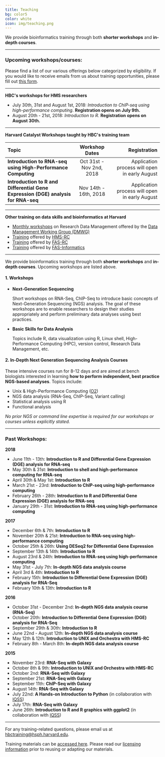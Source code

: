```yaml
---
title: Teaching
bg: color5
color: white
icon: img/teaching.png
---
```


We provide bioinformatics training through both **shorter workshops** and **in-depth courses**.

---

### Upcoming workshops/courses:

Please find a list of our various offerings below categorized by eligibility. If you would like to receive emails from us about training opportunities, please fill out [this form](https://harvard.az1.qualtrics.com/jfe/form/SV_6nGqk2i8RUi2oN7). 

---
**HBC's workshops for HMS researchers**

* July 30th, 31st and August 1st, 2018: *Introduction to ChIP-seq using high-performance computing*. **Registration opens on July 9th.**
* August 20th - 21st, 2018: *Introduction to R*. **Registration opens on August 30th.**

---

**Harvard Catalyst Workshops taught by HBC's training team**

| Topic | Workshop Dates | Registration |
:----------|:----------:|----------:|
| **Introduction to RNA-seq using High-Performance Computing** | Oct 31st - Nov 2nd, 2018 | Application process will open in early August|
| **Introduction to R and Differential Gene Expression (DGE) analysis for RNA-seq** | Nov 14th - 16th, 2018 | Application process will open in early August|

---

**Other training on data skills and bioinformatics at Harvard**

* [Monthly workshops](https://datamanagement.hms.harvard.edu/news-events) on Research Data Management offered by the [Data Management Working Group (DMWG)](https://datamanagement.hms.harvard.edu/)
* [Training](https://wiki.rc.hms.harvard.edu:8443/display/O2/User+Training) offered by [HMS-RC](https://rc.hms.harvard.edu/)
* [Training](https://www.rc.fas.harvard.edu/training/) offered by [FAS-RC](https://www.rc.fas.harvard.edu/)
* [Training](https://informatics.fas.harvard.edu/category/tutorials.html) offered by [FAS-Informatics](https://informatics.fas.harvard.edu/)

---

We provide bioinformatics training through both **shorter workshops** and **in-depth courses**. Upcoming workshops are listed above. 

#### 1. Workshops 

* **Next-Generation Sequencing**

    Short workshops on RNA-Seq, ChIP-Seq to introduce basic concepts of Next-Generation Sequencing (NGS) analysis. The goal of these workshops are to enable researchers to design their studies appropriately and perform preliminary data analyses using best practices.

* **Basic Skills for Data Analysis**

    Topics include R, data visualization using R, Linux shell, High-Performance Computing (HPC), version control, Research Data Management, etc.

#### 2.  In-Depth Next Generation Sequencing Analysis Courses

These intensive courses run for 8-12 days and are aimed at bench biologists interested in learning **how to perform independent, best practice NGS-based analyses**. Topics include:

- Unix & High-Performance Computing ([O2](https://rc.hms.harvard.edu/))
- NGS data analysis (RNA-Seq, ChIP-Seq, Variant calling)
- Statistical analysis using R
- Functional analysis

*No prior NGS or command line expertise is required for our workshops or courses unless explicitly stated.*

---

### Past Workshops:

**2018**

* June 11th - 13th: **Introduction to R and Differential Gene Expression (DGE) analysis for RNA-seq**
* May 30th & 31st: **Introduction to shell and high-performance computing for RNA-seq**
* April 30th & May 1st: **Introduction to R**
* March 21st - 23rd: **Introduction to ChIP-seq using high-performance computing**
* February 26th - 28th: **Introduction to R and Differential Gene Expression (DGE) analysis for RNA-seq**
* January 29th - 31st: **Introduction to RNA-seq using high-performance computing**

**2017**

* December 6th & 7th: **Introduction to R**
* November 20th & 21st: **Introduction to RNA-seq using high-performance computing**
* October 25th & 26th: **Using DESeq2 for Differential Gene Expression**
* September 13th & 14th: **Introduction to R**
* August 23rd & 24th: **Introduction to RNA-seq using high-performance computing**
* May 31st - July 7th: **In-depth NGS data analysis course**
* April 3rd & 4th: **Introduction to R**
* February 15th: **Introduction to Differential Gene Expression (DGE) analysis for RNA-Seq**
* February 10th & 13th: **Introduction to R**

**2016**

* October 31st - December 2nd: **In-depth NGS data analysis course (RNA-Seq)**
* October 20th: **Introduction to Differential Gene Expression (DGE) analysis for RNA-Seq**
* September 29th & 30th: **Introduction to R**
* June 22nd - August 12th: **In-depth NGS data analysis course**
* May 12th & 12th: **Introduction to UNIX and Orchestra with HMS-RC**
* February 8th - March 8th: **In-depth NGS data analysis course**

**2015**

* November 23rd: **RNA-Seq with Galaxy**
* October 8th & 9th: **Introduction to UNIX and Orchestra with HMS-RC**
* October 2nd: **RNA-Seq with Galaxy**
* September 21st: **RNA-Seq with Galaxy**
* September 11th: **ChIP-Seq with Galaxy**
* August 14th: **RNA-Seq with Galaxy**
* July 22nd: **A Hands-on Introduction to Python** (in collaboration with [IQSS](http://www.iq.harvard.edu/))
* July 17th: **RNA-Seq with Galaxy**
* June 26th: **Introduction to R and R graphics with ggplot2** (in collaboration with [IQSS](http://www.iq.harvard.edu/))

---

For any training-related questions, please email us at [hbctraining@hsph.harvard.edu](mailto:hbctraining@hsph.harvard.edu).

Training materials can be [accessed here](https://hbctraining.github.io/main/). Please read our [licensing information](https://hbctraining.github.io/main/license) prior to reusing or adapting our materials.
